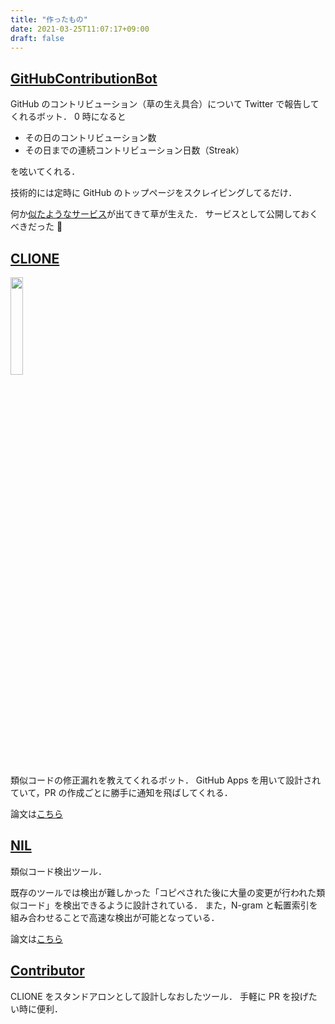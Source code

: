 ```yaml
---
title: "作ったもの"
date: 2021-03-25T11:07:17+09:00
draft: false
---
```


## [GitHubContributionBot](https://github.com/T45K/GHCBotForLambda)

GitHub のコントリビューション（草の生え具合）について Twitter で報告してくれるボット．
0 時になると

- その日のコントリビューション数
- その日までの連続コントリビューション日数（Streak）

を呟いてくれる．

技術的には定時に GitHub のトップページをスクレイピングしてるだけ．

何か[似たようなサービス](https://contributter.potato4d.me/)が出てきて草が生えた．
サービスとして公開しておくべきだった 🤔

## [CLIONE](https://github.com/T45K/CLIONE)

<img src="/img/logo.png" width="20%">

類似コードの修正漏れを教えてくれるボット．
GitHub Apps を用いて設計されていて，PR の作成ごとに勝手に通知を飛ばしてくれる．

論文は[こちら](https://sdl.ist.osaka-u.ac.jp/pman/pman3.cgi?D=675)

## [NIL](https://github.com/kusumotolab/NIL)

類似コード検出ツール．

既存のツールでは検出が難しかった「コピペされた後に大量の変更が行われた類似コード」を検出できるように設計されている．
また，N-gram と転置索引を組み合わせることで高速な検出が可能となっている．

論文は[こちら](https://sdl.ist.osaka-u.ac.jp/pman/pman3.cgi?D=669)

## [Contributor](https://github.com/T45K/Contributor)

CLIONE をスタンドアロンとして設計しなおしたツール．
手軽に PR を投げたい時に便利．
